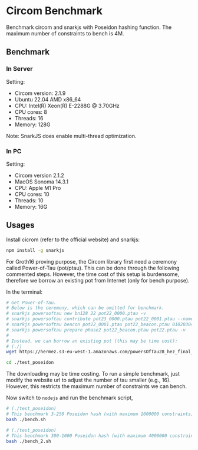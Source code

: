 # Circom Benchmark

Benchmark circom and snarkjs with Poseidon hashing function.
The maximum number of constraints to bench is 4M.

## Benchmark

### In Server

Setting:
- Circom version: 2.1.9
- Ubuntu 22.04 AMD x86_64 
- CPU: Intel(R) Xeon(R) E-2288G @ 3.70GHz 
- CPU cores: 8
- Threads: 16
- Memory: 128G

Note: SnarkJS does enable multi-thread optimization.

### In PC

Setting:
- Circom version 2.1.2
- MacOS Sonoma 14.3.1
- CPU: Apple M1 Pro
- CPU cores: 10
- Threads: 10
- Memory: 16G

## Usages

Install cicrom (refer to the official website) and snarkjs:

``` sh
npm install -g snarkjs
```

For Groth16 proving purpose, the Circom library first need a ceremony called Power-of-Tau (pot/ptau). This can be done through the following commented steps.
However, the time cost of this setup is burdensome, therefore we borrow an existing pot from Internet (only for bench purpose).

In the terminal:

``` sh
# Get Power-of-Tau.
# Below is the ceremony, which can be omitted for benchmark.
# snarkjs powersoftau new bn128 22 pot22_0000.ptau -v
# snarkjs powersoftau contribute pot23_0000.ptau pot22_0001.ptau --name="First contribution" -v
# snarkjs powersoftau beacon pot22_0001.ptau pot22_beacon.ptau 0102030405060708090a0b0c0d0e0f101112131415161718191a1b1c1d1e1f 10 -n="Final Beacon"
# snarkjs powersoftau prepare phase2 pot22_beacon.ptau pot22.ptau -v
#
# Instead, we can borrow an existing pot (this may be time cost):
# (./)
wget https://hermez.s3-eu-west-1.amazonaws.com/powersOfTau28_hez_final_22.ptau -O ./pot22.ptau

cd ./test_poseidon
```

The downloading may be time costing. To run a simple benchmark, just modify the website url to adjust the number of tau smaller (e.g., 16). However, this  restricts the maximum number of constraints we can bench.

Now switch to ``nodejs`` and run the benchmark script,

``` sh
# (./test_poseidon)
# This benchmark 3-250 Poseidon hash (with maximum 1000000 constraints)
bash ./bench.sh

# (./test_poseidon)
# This benchmark 300-1000 Poseidon hash (with maximum 4000000 constraints)
bash ./bench_2.sh
```
